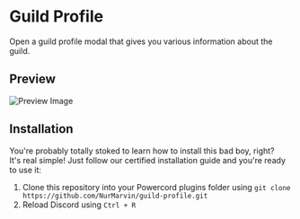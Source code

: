 # Guild Profile

Open a guild profile modal that gives you various information about the guild.

## Preview

![Preview Image](https://i.imgur.com/otdPFvA.png)

## Installation

You're probably totally stoked to learn how to install this bad boy, right? \
It's real simple! Just follow our certified installation guide and you're ready to use it: 

1. Clone this repository into your Powercord plugins folder using `git clone https://github.com/NurMarvin/guild-profile.git`
2. Reload Discord using `Ctrl + R`